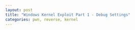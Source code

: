 ```yaml
---
layout: post
title: "Windows Kernel Exploit Part 1 - Debug Settings"
categories: pwn, reverse, kernel
---
```


